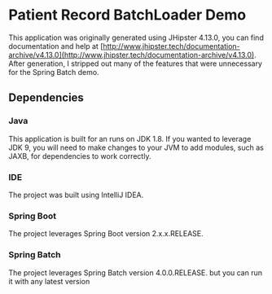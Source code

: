 # Patient Record BatchLoader Demo

This application was originally generated using JHipster 4.13.0, you can find documentation and help at [http://www.jhipster.tech/documentation-archive/v4.13.0](http://www.jhipster.tech/documentation-archive/v4.13.0). After generation, I stripped out many of the features that were unnecessary for the Spring Batch demo. 

## Dependencies

### Java

This application is built for an runs on JDK 1.8. If you wanted to leverage JDK 9, you will need to make changes to your JVM to add modules, such as JAXB, for dependencies to work correctly. 

### IDE

The project was built using IntelliJ IDEA.

### Spring Boot

The project leverages Spring Boot version 2.x.x.RELEASE. 

### Spring Batch

The project leverages Spring Batch version 4.0.0.RELEASE. but you can run it with any latest version

